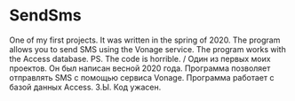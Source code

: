 # SendSms
One of my first projects. It was written in the spring of 2020. The program allows you to send SMS using the Vonage service. The program works with the Access database. PS. The code is horrible. / Один из первых моих проектов. Он был написан весной 2020 года. Программа позволяет отправлять SMS с помощью сервиса Vonage. Программа работает с базой данных Access. З.Ы. Код ужасен.

